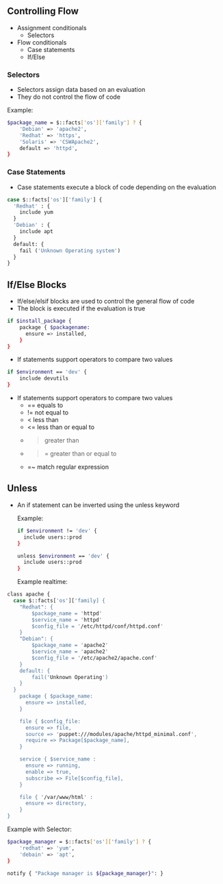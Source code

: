 ## Controlling Flow
- Assignment conditionals
  - Selectors
- Flow conditionals
  - Case statements 
  - If/Else

### Selectors
- Selectors assign data based on an evaluation
- They do not control the flow of code

Example: 
```sh
$package_name = $::facts['os']['family'] ? {
    'Debian' => 'apache2',
    'Redhat' => 'https',
    'Solaris' => 'CSWApache2',
    default => 'httpd',
}
```
### Case Statements
- Case statements execute a block of code depending on the evaluation
```sh
case $::facts['os']['family'] {
  'Redhat' : {
    include yum
  }
  'Debian' : {
    include apt
  }
  default: {
    fail ('Unknown Operating system')
  }
}

```

## If/Else Blocks
- If/else/elsif blocks are used to control the general flow of code
- The block is executed if the evaluation is true
```sh
if $install_package {
    package { $packagename: 
      ensure => installed,
    }
}
```

- If statements support operators to compare two values
```sh
if $environment == 'dev' {
    include devutils
}
```
- If statements support operators to compare two values
  - == equals to 
  - != not equal to 
  - < less than
  - <= less than or equal to
  - > greater than
  - >= greater than or equal to
  - =~ match regular expression

## Unless
- An if statement can be inverted using the unless keyword

  Example: 
  ```sh
  if $environment != 'dev' {
    include users::prod
  }

  unless $environment == 'dev' {
    include users::prod
  }
  ```
  
  Example realtime: 
```sh
class apache {
  case $::facts['os']['family] {
    "Redhat": {
        $package_name = 'httpd'
        $service_name = 'httpd'
        $config_file = '/etc/httpd/conf/httpd.conf'
    }
    "Debian": {
        $package_name = 'apache2'
        $service_name = 'apache2'
        $config_file = '/etc/apache2/apache.conf'
    }
    default: {
        fail('Unknown Operating')
    }
  }
    package { $package_name: 
      ensure => installed, 
    }

    file { $config_file:
      ensure => file,
      source => 'puppet:///modules/apache/httpd_minimal.conf',
      require => Package[$package_name],
    }

    service { $service_name :
      ensure => running,
      enable => true,
      subscribe => File[$config_file],
    }

    file { '/var/www/html' :
      ensure => directory,
    }
}
```


Example with Selector: 
```sh
$package_manager = $::facts['os']['family'] ? {
    'redhat' => 'yum',
    'debain' => 'apt',
}

notify { "Package manager is ${package_manager}": }
```
